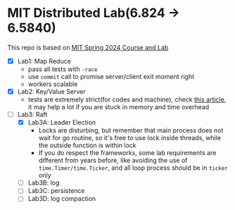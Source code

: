 # MIT Distributed Lab(6.824 $\rightarrow$ 6.5840)

This repo is based on [MIT Spring 2024 Course and Lab](https://pdos.csail.mit.edu/6.824/)

- [x] Lab1: Map Reduce
    - pass all tests with `-race`
    - use `commit` call to promise server/client exit moment right
    - workers scalable
- [x] Lab2: Key/Value Server
    - tests are extremely strict(for codes and machine), check [this article](https://juejin.cn/post/7332852200937898035), it may help a lot if you are stuck in memory and time overhead
- [ ] Lab3: Raft
    - [x] Lab3A: Leader Election
        - Locks are disturbing, but remember that main process does not wait for go routine, so it's free to use lock inside threads, while the outside function is within lock
        - If you do respect the frameworks, some lab requirements are different from years before, like avoiding the use of `time.Timer/time.Ticker`, and all loop process should be in `ticker` only
    - [ ] Lab3B: log
    - [ ] Lab3C: persistence
    - [ ] Lab3D: log compaction